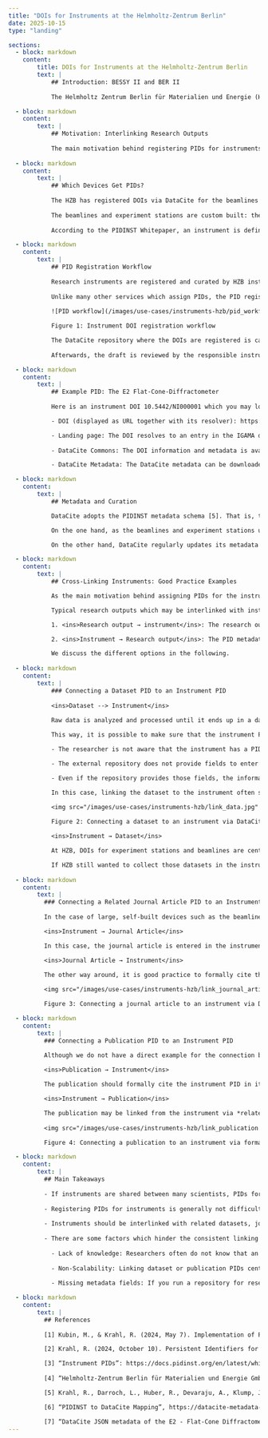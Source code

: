 ```yaml
---
title: "DOIs for Instruments at the Helmholtz-Zentrum Berlin"
date: 2025-10-15
type: "landing"

sections:
  - block: markdown
    content:
        title: DOIs for Instruments at the Helmholtz-Zentrum Berlin
        text: |
            ## Introduction: BESSY II and BER II
            
            The Helmholtz Zentrum Berlin für Materialien und Energie (HZB) operates the BESSY II synchrotron radiation source and, until the end of 2019, operated the BER II neutron source.  Bessy II is an electron source that emits electrons which are accelerated to nearly the speed of light and led into a storage ring. The electrons emit energy in the form of synchrotron radiation. This is fed through beamlines to the experiment stations, where researchers use it for their experiments. The radiation is directed onto a sample, resulting in measurements which can be used to examine the sample. BER II had a reactor as a neutron source. Neutrons were generated as a chain reaction within the reactor. Some of them were led into beamlines and could be used to examine samples at experiment stations.

  - block: markdown
    content:
        text: |
            ## Motivation: Interlinking Research Outputs
            
            The main motivation behind registering PIDs for instruments was to improve the interlinking of research outputs. Linking a dataset to the instrument that generated it provides more detailed provenance information for the dataset. For instance, the instrument PID could contain or reference specific technical details about the instrument that are pertinent to the dataset generation, thereby enhancing the FAIRness of the research data. Furthermore, interlinking datasets and instruments makes it easier to track an instrument's scientific output, or to find other datasets generated by the same instrument [1].
            
  - block: markdown
    content:
        text: |
            ## Which Devices Get PIDs?
          
            The HZB has registered DOIs via DataCite for the beamlines of BER II and the beamlines and experiment stations of BESSY II. In the case of BESSY II, the process of registering DOIs for all beamlines and experiment stations has started but is not yet complete, simply due to staffing capacity issues. Currently, there are 24 instrument DOIs already registered, including 15 beamlines of BER II, 5 beamlines of BESSY II and 4 experiment stations of BESSY II. As there are a total of 43 beamlines and 58 experiment stations at BESSY II, more DOIs are planned to be registered at a later stage.
            
            The beamlines and experiment stations are custom built: they are one of a kind and there is no external manufacturer or model. They may contain off-the-shelf components, though. It takes the combination of a beamline and an experimental station to conduct a measurement. Some stations are fixedly attached to a beamline, some stations may be moved between beamlines. Hence, DOIs are separately assigned to beamlines and experiment stations such that two DOIs together can uniquely identify the experimental environment [2]. 
            
            According to the PIDINST Whitepaper, an instrument is defined as a “device used for making measurements, alone or in conjunction with one or more supplementary devices” [3]. Strictly speaking, the beamlines themselves are not recording any measurements. However, they are also assigned DOIs for practicality.

  - block: markdown
    content:
        text: |
            ## PID Registration Workflow
          
            Research instruments are registered and curated by HZB instrument scientists within the HZB instrument database IGAMA. Instruments in this database are assigned a DataCite DOI as needed. The main motivation for assigning DOIs is to interlink research outputs, whereas the database's main purpose is to allow users to find technical information about the instrument and to apply for experimental time. 
            
            Unlike many other services which assign PIDs, the PID registration for instruments at HZB is carried out centrally by a single employee, in consultation with the library and the scientists responsible for the instruments. It is very important to centrally coordinate the registration of instruments which are often reused by various researchers. Otherwise, if researchers were encouraged to assign PIDs to used instruments themselves, one instrument could end up with lots of different PIDs.
          
            ![PID workflow](/images/use-cases/instruments-hzb/pid_workflow.jpg)

            Figure 1: Instrument DOI registration workflow

            The DataCite repository where the DOIs are registered is called “Helmholtz-Zentrum Berlin für Materialien und Energie GmbH” [4] and is part of the TIB consortium at DataCite. Registration of DOIs is carried out via the DataCite REST API. There is no direct integration between IGAMA and DataCite. In particular, no script runs to automatically extract PID metadata from the database to fill in the DataCite metadata fields. Instead, the metadata of the database entry is used to generate a manual suggestion for the DataCite DOI metadata.
            
            Afterwards, the draft is reviewed by the responsible instrument scientist, who will either accept it or improve the metadata record. Metadata collection and review is the most labour-intensive part of PID registration and is not always easy, but it is important to ensure high-quality metadata. Apart from metadata collection, the entire PID registration process for instruments was considered not complicated.

  - block: markdown
    content:
        text: |
            ## Example PID: The E2 Flat-Cone-Diffractometer
          
            Here is an instrument DOI 10.5442/NI000001 which you may look at as an example. The DOI uniquely identifies the “E2 Flat-Cone-Diffractometer”, a beamline which was part of BER II. The DOI has the following components/links:

            - DOI (displayed as URL together with its resolver): https://doi.org/10.5442/NI000001 

            - Landing page: The DOI resolves to an entry in the IGAMA database representing the beamline, available at the URL https://www.helmholtz-berlin.de/pubbin/igama_output?modus=einzel&sprache=en&gid=1698   
            
            - DataCite Commons: The DOI information and metadata is available at https://commons.datacite.org/doi.org/10.5442/NI000001      

            - DataCite Metadata: The DataCite metadata can be downloaded in different formats via the DataCite API. Here, it is in JSON format: https://api.datacite.org/application/vnd.datacite.datacite+json/10.5442/NI000001 

  - block: markdown
    content:
        text: |
            ## Metadata and Curation

            DataCite adopts the PIDINST metadata schema [5]. That is, there is a partial mapping between from the PIDINST metadata schema to the DataCite metadata schema (for details, see [6]). To register an instrument DOI at DataCite, metadata is entered based on the requirements of the PIDINST/DataCite mapping. 

            On the one hand, as the beamlines and experiment stations usually do not change much over time, little metadata curation is necessary. However, if a device is decommissioned, it is good practice to record this in the instrument's DOI metadata (see, for example, the metadata for PID 10.5442/NI000001 [7], where the instrument's availability is given under the *dates* property). 

            On the other hand, DataCite regularly updates its metadata schema. Schema version 4.5 enhanced the support of instrument PIDs in comparison to schema version 4.4, for example by adding the *resourceTypeGeneral* “Instrument”. HZB updated their instrument DOIs metadata accordingly.

  - block: markdown
    content:
        text: |
            ## Cross-Linking Instruments: Good Practice Examples

            As the main motivation behind assigning PIDs for the instruments was to interlink the instrument PIDs with corresponding research outputs, we present examples of good practice to show how this is carried out. 

            Typical research outputs which may be interlinked with instrument PIDs are datasets, publications, and journal articles. Theoretically, there would be two ways of how any of these types of research outputs could be linked with an instrument: 

            1. <ins>Research output → instrument</ins>: The research output contains a reference to the instrument which collected the data (either via citation within the research output, or a link in the PID metadata).

            2. <ins>Instrument → Research output</ins>: The PID metadata of the instrument contains a reference to the research output connected to this instrument.   

            We discuss the different options in the following.  
          
  - block: markdown
    content:
        text: |
            ### Connecting a Dataset PID to an Instrument PID
          
            <ins>Dataset --> Instrument</ins>
          
            Raw data is analyzed and processed until it ends up in a dataset which is ready for publication. Researchers whose publication data are based on raw data recorded at BER II or BESSY II have the possibility to publish their data in collaboration with HZB. In this case, the data are published at the HZB Data Service and receive a DataCite DOI. During the publication process, metadata is curated by HZB staff. As part of the curation process, the link to the instrument DOI is entered into the DOI metadata of the publication dataset.

            This way, it is possible to make sure that the instrument PID is entered into the DOI metadata of the publication data. However, this is an idealized workflow where curation ensures that an instrument PID is entered. Often, datasets are uploaded to external repositories. Then, there might be no clear way how datasets are connected to the PID of the generating instrument because of three reasons:

            - The researcher is not aware that the instrument has a PID which he can use.

            - The external repository does not provide fields to enter an instrument PID.

            - Even if the repository provides those fields, the information entered by the user may not be correctly included into the information that is passed on to DataCite by the system. 

            In this case, linking the dataset to the instrument often simply does not work out properly.
 
            <img src="/images/use-cases/instruments-hzb/link_data.jpg" alt="dataset" width="800"/>

            Figure 2: Connecting a dataset to an instrument via DataCite *relatedIdentifiers* (solid line). The dashed line represents the connection from the instrument to the dataset, which is not implemented by the HZB use-case because it does not scale. 

            <ins>Instrument → Dataset</ins>

            At HZB, DOIs for experiment stations and beamlines are centrally registered by HZB staff. As a consequence, researchers cannot directly enter their dataset PIDs into the instrument PID because they don’t have access to it.

            If HZB still wanted to collect those datasets in the instrument PID metadata, they would have to regularly collect all data publications and enter their PIDs into the instrument PID metadata. This approach would be theoretically possible, but in practice, it is too much effort to do this curation work for all instruments and publications. 
 
  - block: markdown
    content:
        text: |
          ### Connecting a Related Journal Article PID to an Instrument PID
          
          In the case of large, self-built devices such as the beamlines and experiment stations at BER II and BESSY II, often, journal articles are written to describe the devices. 

          <ins>Instrument → Journal Article</ins>

          In this case, the journal article is entered in the instrument PID metadata by HZB staff. As there is usually just one journal article to describe a device, and the journal article is written by HZB instrument scientists, it scales well to enter the single DOI of the journal article into the instrument DOI metadata.

          <ins>Journal Article → Instrument</ins>
          
          The other way around, it is good practice to formally cite the instrument PID from the journal article in the list of references. Since the example PID 10.5542/NI000001 was chronologically registered after the journal article 10.17815/jlsrf-4-110 was written, it was not possible to formally cite the instrument from the journal article. Nonetheless, we have included how such a citation would be realised in Figure 3 for completeness. 

          <img src="/images/use-cases/instruments-hzb/link_journal_article.jpg" alt="journal_article" width="800"/>

          Figure 3: Connecting a journal article to an instrument via DataCite *relatedIdentifiers* and formal citation.   

  - block: markdown
    content:
        text: |
          ### Connecting a Publication PID to an Instrument PID
          
          Although we do not have a direct example for the connection between the instrument and the publication, here is a short explanation how to link a publication to an instrument: 

          <ins>Publication → Instrument</ins>

          The publication should formally cite the instrument PID in its list of references. 

          <ins>Instrument → Publication</ins>

          The publication may be linked from the instrument via *relatedIdentifiers*. However, there would be the same scalability issue as with the Instrument → Dataset connection above.
          
          <img src="/images/use-cases/instruments-hzb/link_publication.jpg" alt="publication" width="800"/>

          Figure 4: Connecting a publication to an instrument via formal citation (solid line). The dashed line represents the connection from the instrument to the publication. 

  - block: markdown
    content:
        text: |
          ## Main Takeaways
          
          - If instruments are shared between many scientists, PIDs for instruments should be centrally assigned. This avoids PID duplication, and ensures high-quality instrument PID metadata.
          
          - Registering PIDs for instruments is generally not difficult. But the entry and collection of high-quality metadata requires some resources.
          
          - Instruments should be interlinked with related datasets, journal articles, and publications (where appropriate) to increase the FAIRness of research outputs.
          
          - There are some factors which hinder the consistent linking of instruments and research outputs:
          
            - Lack of knowledge: Researchers often do not know that an instrument, which they have used, has a PID which can be linked/cited from their datasets and publications. Make sure that the instrument PID is included into the landing page of the instrument and that a citation suggestion is given. 
          
            - Non-Scalability: Linking dataset or publication PIDs centrally in the instrument PID often does not scale because this would require quite some effort for collecting datasets and publications and updating instrument metadata records. Hence, it becomes even more important to encourage researchers to link their research outputs to the instrument PID.
          
            - Missing metadata fields: If you run a repository for research data, consider supplying a metadata field to the user where he can enter an instrument PID. Make sure that the instrument PID is correctly ingested to DataCite in the backend.

  - block: markdown
    content:
        text: |
          ## References
          
          [1] Kubin, M., & Krahl, R. (2024, May 7). Implementation of PIDs for Instruments at HZB. Zenodo. https://doi.org/10.5281/zenodo.11122075 

          [2] Krahl, R. (2024, October 10). Persistent Identifiers for Instruments at HZB. Persistent Identifiers for Instruments Community Dialogue, Online. DataCite. https://doi.org/10.5281/zenodo.13910902

          [3] “Instrument PIDs”: https://docs.pidinst.org/en/latest/white-paper/instrument-pids.html (accessed 14.10.2025)
  
          [4] “Helmholtz-Zentrum Berlin für Materialien und Energie GmbH”, https://commons.datacite.org/repositories/tib.hzb?resource-type=instrument (accessed 14.10.2025)

          [5] Krahl, R., Darroch, L., Huber, R., Devaraju, A., Klump, J., Habermann, T., Stocker, M., & RDA PIDINST WG Members. (2022). Metadata Schema for the Persistent Identification of Instruments (1.0). Zenodo. https://doi.org/10.15497/RDA00070 

          [6] “PIDINST to DataCite Mapping”, https://datacite-metadata-schema.readthedocs.io/en/4.6/mappings/pidinst/ (accessed 14.10.2025)

          [7] “DataCite JSON metadata of the E2 - Flat-Cone Diffractometer”, https://api.datacite.org/application/vnd.datacite.datacite+json/10.5442/NI000001 (accessed 14.10.2025)
---
```

